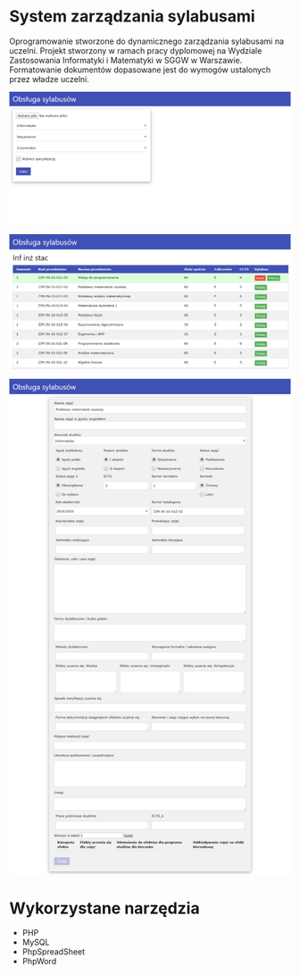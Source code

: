 
# System zarządzania sylabusami

Oprogramowanie stworzone do dynamicznego zarządzania sylabusami na uczelni. 
Projekt stworzony w ramach pracy dyplomowej na Wydziale Zastosowania Informatyki i Matematyki w SGGW w Warszawie. 
Formatowanie dokumentów dopasowane jest do wymogów ustalonych przez władze uczelni.

![index](https://github.com/mariuszsos/sylabus/blob/master/img/opis_index.png)

![excel](https://github.com/mariuszsos/sylabus/blob/master/img/opis_excel.png)

![formularz](https://github.com/mariuszsos/sylabus/blob/master/img/opis_formularz.png)

# Wykorzystane narzędzia
- PHP
- MySQL
- PhpSpreadSheet
- PhpWord

